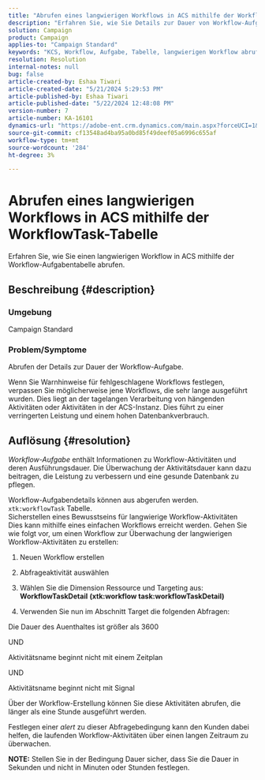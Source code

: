 ```yaml
---
title: "Abrufen eines langwierigen Workflows in ACS mithilfe der WorkflowTask-Tabelle"
description: "Erfahren Sie, wie Sie Details zur Dauer von Workflow-Aufgaben abrufen."
solution: Campaign
product: Campaign
applies-to: "Campaign Standard"
keywords: "KCS, Workflow, Aufgabe, Tabelle, langwierigen Workflow abrufen, Leistung, ACS"
resolution: Resolution
internal-notes: null
bug: false
article-created-by: Eshaa Tiwari
article-created-date: "5/21/2024 5:29:53 PM"
article-published-by: Eshaa Tiwari
article-published-date: "5/22/2024 12:48:08 PM"
version-number: 7
article-number: KA-16101
dynamics-url: "https://adobe-ent.crm.dynamics.com/main.aspx?forceUCI=1&pagetype=entityrecord&etn=knowledgearticle&id=59ca2cba-9717-ef11-9f8a-6045bd006793"
source-git-commit: cf13548ad4ba95a0bd85f49deef05a6996c655af
workflow-type: tm+mt
source-wordcount: '284'
ht-degree: 3%

---
```


# Abrufen eines langwierigen Workflows in ACS mithilfe der WorkflowTask-Tabelle


Erfahren Sie, wie Sie einen langwierigen Workflow in ACS mithilfe der Workflow-Aufgabentabelle abrufen.

## Beschreibung {#description}


### <b>Umgebung</b>

Campaign Standard

### <b>Problem/Symptome</b>

Abrufen der Details zur Dauer der Workflow-Aufgabe.

Wenn Sie Warnhinweise für fehlgeschlagene Workflows festlegen, verpassen Sie möglicherweise jene Workflows, die sehr lange ausgeführt wurden. Dies liegt an der tagelangen Verarbeitung von hängenden Aktivitäten oder Aktivitäten in der ACS-Instanz. Dies führt zu einer verringerten Leistung und einem hohen Datenbankverbrauch.


## Auflösung {#resolution}


*Workflow-Aufgabe* enthält Informationen zu Workflow-Aktivitäten und deren Ausführungsdauer. Die Überwachung der Aktivitätsdauer kann dazu beitragen, die Leistung zu verbessern und eine gesunde Datenbank zu pflegen.

Workflow-Aufgabendetails können aus abgerufen werden. `xtk:workflowTask` Tabelle.
<br>Sicherstellen eines Bewusstseins für langwierige Workflow-Aktivitäten<br>
Dies kann mithilfe eines einfachen Workflows erreicht werden. Gehen Sie wie folgt vor, um einen Workflow zur Überwachung der langwierigen Workflow-Aktivitäten zu erstellen:

1. Neuen Workflow erstellen

2. Abfrageaktivität auswählen

3. Wählen Sie die Dimension Ressource und Targeting aus: <b>WorkflowTaskDetail</b> <b>(xtk:workflow task:workflowTaskDetail)</b>

4. Verwenden Sie nun im Abschnitt Target die folgenden Abfragen:

Die Dauer des Auenthaltes ist größer als 3600

UND

Aktivitätsname beginnt nicht mit einem Zeitplan

UND

Aktivitätsname beginnt nicht mit Signal



Über der Workflow-Erstellung können Sie diese Aktivitäten abrufen, die länger als eine Stunde ausgeführt werden.

Festlegen einer *alert* zu dieser Abfragebedingung kann den Kunden dabei helfen, die laufenden Workflow-Aktivitäten über einen langen Zeitraum zu überwachen.

<b>NOTE:</b> Stellen Sie in der Bedingung Dauer sicher, dass Sie die Dauer in Sekunden und nicht in Minuten oder Stunden festlegen.
